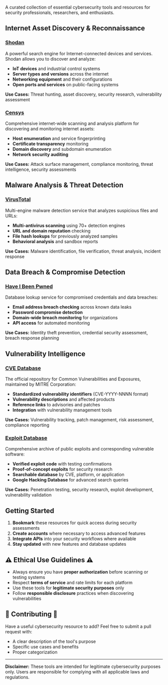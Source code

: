 A curated collection of essential cybersecurity tools and resources for security professionals, researchers, and enthusiasts.

## Internet Asset Discovery & Reconnaissance

### [Shodan](https://www.shodan.io/)
A powerful search engine for Internet-connected devices and services. Shodan allows you to discover and analyze:
- **IoT devices** and industrial control systems
- **Server types and versions** across the internet
- **Networking equipment** and their configurations
- **Open ports and services** on public-facing systems

**Use Cases:** Threat hunting, asset discovery, security research, vulnerability assessment

### [Censys](https://search.censys.io/)
Comprehensive internet-wide scanning and analysis platform for discovering and monitoring internet assets:
- **Host enumeration** and service fingerprinting
- **Certificate transparency** monitoring
- **Domain discovery** and subdomain enumeration
- **Network security auditing**

**Use Cases:** Attack surface management, compliance monitoring, threat intelligence, security assessments

## Malware Analysis & Threat Detection

### [VirusTotal](https://www.virustotal.com/gui/home/upload)
Multi-engine malware detection service that analyzes suspicious files and URLs:
- **Multi-antivirus scanning** using 70+ detection engines
- **URL and domain reputation** checking
- **File hash lookups** for previously analyzed samples
- **Behavioral analysis** and sandbox reports

**Use Cases:** Malware identification, file verification, threat analysis, incident response

## Data Breach & Compromise Detection

### [Have I Been Pwned](https://haveibeenpwned.com/)
Database lookup service for compromised credentials and data breaches:
- **Email address breach checking** across known data leaks
- **Password compromise detection**
- **Domain-wide breach monitoring** for organizations
- **API access** for automated monitoring

**Use Cases:** Identity theft prevention, credential security assessment, breach response planning

## Vulnerability Intelligence

### [CVE Database](https://www.cve.org/)
The official repository for Common Vulnerabilities and Exposures, maintained by MITRE Corporation:
- **Standardized vulnerability identifiers** (CVE-YYYY-NNNN format)
- **Vulnerability descriptions** and affected products
- **Reference links** to advisories and patches
- **Integration** with vulnerability management tools

**Use Cases:** Vulnerability tracking, patch management, risk assessment, compliance reporting

### [Exploit Database](https://www.exploit-db.com/)
Comprehensive archive of public exploits and corresponding vulnerable software:
- **Verified exploit code** with testing confirmations
- **Proof-of-concept exploits** for security research
- **Searchable database** by CVE, platform, or application
- **Google Hacking Database** for advanced search queries

**Use Cases:** Penetration testing, security research, exploit development, vulnerability validation

## Getting Started

1. **Bookmark** these resources for quick access during security assessments
2. **Create accounts** where necessary to access advanced features
3. **Integrate APIs** into your security workflows where available
4. **Stay updated** with new features and database updates

## ⚠️ Ethical Use Guidelines ⚠️

- Always ensure you have **proper authorization** before scanning or testing systems
- Respect **terms of service** and rate limits for each platform
- Use these tools for **legitimate security purposes** only
- Follow **responsible disclosure** practices when discovering vulnerabilities

## 🤝 Contributing 🤝

Have a useful cybersecurity resource to add? Feel free to submit a pull request with:
- A clear description of the tool's purpose
- Specific use cases and benefits
- Proper categorization

---

**Disclaimer:** These tools are intended for legitimate cybersecurity purposes only. Users are responsible for complying with all applicable laws and regulations.
